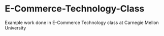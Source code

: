 # E-Commerce-Technology-Class
Example work done in E-Commerce Technology class at Carnegie Mellon University
